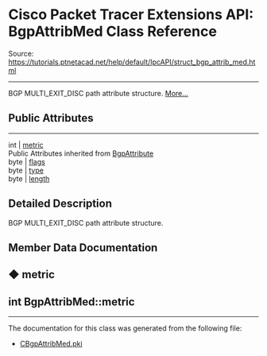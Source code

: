 # Cisco Packet Tracer Extensions API: BgpAttribMed Class Reference

Source: https://tutorials.ptnetacad.net/help/default/IpcAPI/struct_bgp_attrib_med.html

---

BGP MULTI_EXIT_DISC path attribute structure. [More...](struct_bgp_attrib_med.html#details)

##  Public Attributes  
  
---  
int | [metric](struct_bgp_attrib_med.html#a35c97de1dd154df521939fb988ea078a)  
Public Attributes inherited from [BgpAttribute](struct_bgp_attribute.html)  
byte | [flags](struct_bgp_attribute.html#a1881721c6e2c1e2ed11664b21e32b9b5)  
byte | [type](struct_bgp_attribute.html#a302837a3d937156e1f50141e42ca72d3)  
byte | [length](struct_bgp_attribute.html#a7598878994b8a8c1e4f33e360dc49f2d)  
  
## Detailed Description

BGP MULTI_EXIT_DISC path attribute structure. 

## Member Data Documentation

## ◆ metric

int BgpAttribMed::metric  
---  
  
* * *

The documentation for this class was generated from the following file:

  * [CBgpAttribMed.pki](_c_bgp_attrib_med_8pki.html)


